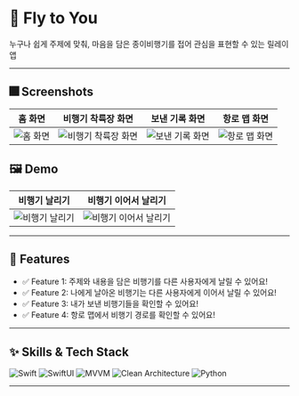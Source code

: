 # 📱 Fly to You

누구나 쉽게 주제에 맞춰, 마음을 담은 종이비행기를 접어 관심을 표현할 수 있는 릴레이 앱

---

## 🎆 Screenshots
| 홈 화면 | 비행기 착륙장 화면 | 보낸 기록 화면 | 항로 맵 화면 |
|:--:|:--:|:--:|:--:|
| ![홈 화면](https://github.com/user-attachments/assets/4c60aafc-d71f-4b70-bcbf-84d7d276d82d) | ![비행기 착륙장 화면](https://github.com/user-attachments/assets/e797e6ce-9413-40ec-b4fa-f0d76dda06fd) | ![보낸 기록 화면](https://github.com/user-attachments/assets/2138be75-613f-4ddd-be96-e96edbecbccf) | ![항로 맵 화면](https://github.com/user-attachments/assets/11f024ac-4d9b-4691-a692-90b53cbca10b) |


## 🖼️ Demo

| 비행기 날리기 | 비행기 이어서 날리기 | 
|:--:|:--:|
| ![비행기 날리기](https://github.com/user-attachments/assets/df8e176e-66fd-4ab3-a2f7-b6264467f24a) | ![비행기 이어서 날리기](https://github.com/user-attachments/assets/d42131ab-260d-4d58-8c4c-f4b482c613e9) | 


---

## 📌 Features

- ✅ Feature 1: 주제와 내용을 담은 비행기를 다른 사용자에게 날릴 수 있어요!
- ✅ Feature 2: 나에게 날아온 비행기는 다른 사용자에게 이어서 날릴 수 있어요!
- ✅ Feature 3: 내가 보낸 비행기들을 확인할 수 있어요!
- ✅ Feature 4: 항로 맵에서 비행기 경로를 확인할 수 있어요!

---

## ✨ Skills & Tech Stack

![Swift](https://img.shields.io/badge/Swift-F05138?style=for-the-badge&logo=swift&logoColor=white)
![SwiftUI](https://img.shields.io/badge/SwiftUI-007AFF?style=for-the-badge&logo=swift&logoColor=white)
![MVVM](https://img.shields.io/badge/MVVM-blue?style=for-the-badge)
![Clean Architecture](https://img.shields.io/badge/Clean%20Architecture-DDDDDD?style=for-the-badge)
![Python](https://img.shields.io/badge/Python-3776AB?style=for-the-badge&logo=python&logoColor=white)

---
